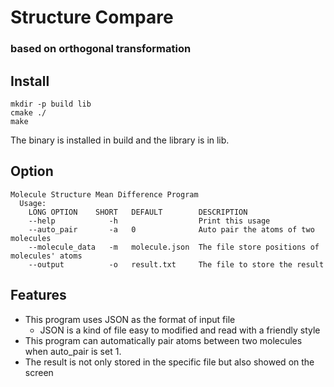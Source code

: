 # Structure Compare
### based on orthogonal transformation

## Install
```
mkdir -p build lib
cmake ./
make
```
The binary is installed in build and the library is in lib.

## Option
```
Molecule Structure Mean Difference Program
  Usage:
    LONG OPTION    SHORT   DEFAULT        DESCRIPTION
    --help            -h                  Print this usage
    --auto_pair       -a   0              Auto pair the atoms of two molecules
    --molecule_data   -m   molecule.json  The file store positions of molecules' atoms
    --output          -o   result.txt     The file to store the result
```

## Features
- This program uses JSON as the format of input file
    - JSON is a kind of file easy to modified and read with a friendly style
- This program can automatically pair atoms between two molecules when auto_pair is set 1.
- The result is not only stored in the specific file but also showed on the screen